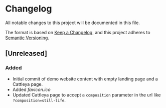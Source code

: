 # Changelog
All notable changes to this project will be documented in this file.

The format is based on [Keep a Changelog](https://keepachangelog.com/en/1.0.0/),
and this project adheres to [Semantic Versioning](https://semver.org/spec/v2.0.0.html).

## [Unreleased]

### Added
- Initial commit of demo website content with empty landing page and a Cattleya page.
- Added *favicon.ico*
- Updated Cattleya page to accept a `composition` parameter in the url like `?composition=still-life`.
